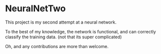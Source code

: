 # NeuralNetTwo

This project is my second attempt at a neural network.

To the best of my knowledge, the network is functional, and can correctly classify the training data. (not that its super complicated)

Oh, and any contributions are more than welcome.

